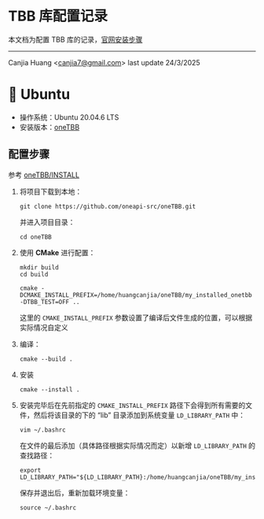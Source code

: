 # TBB 库配置记录

本文档为配置 TBB 库的记录，[官网安装步骤](https://www.intel.com/content/www/us/en/docs/onetbb/get-started-guide/2021-9/install-onetbb-on-linux-os.html)

---

Canjia Huang <<canjia7@gmail.com>> last update 24/3/2025

# :penguin: Ubuntu

- 操作系统：Ubuntu 20.04.6 LTS
- 安装版本：[oneTBB](https://github.com/uxlfoundation/oneTBB)

## 配置步骤

参考 [oneTBB/INSTALL](https://github.com/uxlfoundation/oneTBB/blob/master/INSTALL.md)

1. 将项目下载到本地：

    ```
    git clone https://github.com/oneapi-src/oneTBB.git
    ```

    并进入项目目录：

    ```
    cd oneTBB
    ```

2. 使用 **CMake** 进行配置：

    ```
    mkdir build
    cd build
    ```

    ```
    cmake -DCMAKE_INSTALL_PREFIX=/home/huangcanjia/oneTBB/my_installed_onetbb -DTBB_TEST=OFF ..
    ```

    这里的 `CMAKE_INSTALL_PREFIX` 参数设置了编译后文件生成的位置，可以根据实际情况自定义

3. 编译：

    ```
    cmake --build .
    ```

4. 安装

    ```
    cmake --install .
    ```

5. 安装完毕后在先前指定的 `CMAKE_INSTALL_PREFIX` 路径下会得到所有需要的文件，然后将该目录的下的 “lib” 目录添加到系统变量 `LD_LIBRARY_PATH` 中：

    ```
    vim ~/.bashrc
    ```

    在文件的最后添加（具体路径根据实际情况而定）以新增 `LD_LIBRARY_PATH` 的查找路径：

    ```
    export LD_LIBRARY_PATH="${LD_LIBRARY_PATH}:/home/huangcanjia/oneTBB/my_installed_onetbb/lib"
    ```

    保存并退出后，重新加载环境变量：

    ```
    source ~/.bashrc
    ```